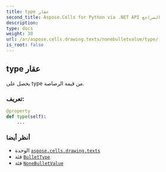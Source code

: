 ```yaml
---
title: type عقار
second_title: Aspose.Cells for Python via .NET API المراجع
description:
type: docs
weight: 30
url: /ar/aspose.cells.drawing.texts/nonebulletvalue/type/
is_root: false
---
```

##  type عقار

يحصل على type من قيمة الرصاصة.
###  تعريف:
```python
@property
def type(self):
    ...
```

###  أنظر أيضا
* الوحدة [`aspose.cells.drawing.texts`](../../)
* فئة [`BulletType`](/cells/python-net/ar/aspose.cells.drawing.texts/bullettype)
* فئة [`NoneBulletValue`](/cells/python-net/ar/aspose.cells.drawing.texts/nonebulletvalue)
